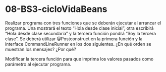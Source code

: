 # 08-BS3-cicloVidaBeans
Realizar programa con tres funciones que se deberán ejecutar al arrancar el programa. 
Una mostrará el texto “Hola desde clase inicial”, otra escribirá “Hola desde clase secundaria” y la tercera función pondrá “Soy la tercera clase”. 
Se deberá utilizar @Postconstruct en la primera función y la interface CommandLineRunner en los dos siguientes. ¿En qué orden se muestran los mensajes? ¿Por qué? 

Modificar la tercera función para que imprima los valores pasados como parámetro al ejecutar programa.